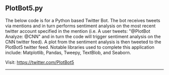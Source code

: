 ## PlotBot5.py

The below code is for a Python based Twitter Bot.
The bot receives tweets via mentions and in turn performs sentiment analysis
on the most recent twitter account specified in the mention (i.e. A user
tweets: "@PlotBot Analyze: @CNN" and in turn the code will trigger sentiment
analysis on the CNN twitter feed). A plot from the sentiment analysis is
then tweeted to the PlotBot5 twitter feed. Notable libraries used to
complete this application include: Matplotlib, Pandas, Tweepy,
TextBlob, and Seaborn.

Visit: <https://twitter.com/PlotBot5>

- - -
